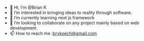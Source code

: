- 👋 Hi, I’m @Brian K
- 👀 I’m interested in bringing ideas to reality through software.
- 🌱 I’m currently learning next js framework 
- 💞️ I’m looking to collaborate on any project mainly based on web development.
- 📫 How to reach me :brykoech@gmail.com

<!---
Neuron123/Neuron123 is a ✨ special ✨ repository because its `README.md` (this file) appears on your GitHub profile.
You can click the Preview link to take a look at your changes.
--->
